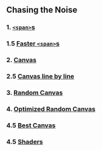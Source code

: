 ## Chasing the Noise

### 1. [`<span>`s](https://pjpscriv.github.io/noise/static1.html)

### 1.5 [Faster `<span>`s](https://pjpscriv.github.io/noise/static1.5.html)

### 2. [Canvas](https://pjpscriv.github.io/noise/static2.html)

### 2.5 [Canvas line by line](https://pjpscriv.github.io/noise/static2.5.html)

### 3. [Random Canvas](https://pjpscriv.github.io/noise/static3.html)

### 4. [Optimized Random Canvas](https://pjpscriv.github.io/noise/static4.html)

### 4.5 [Best Canvas](https://pjpscriv.github.io/noise/static4.5.html)

### 4.5 [Shaders](https://pjpscriv.github.io/noise/static5.html)